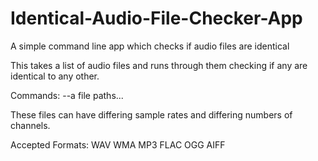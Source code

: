 # Identical-Audio-File-Checker-App
A simple command line app which checks if audio files are identical

This takes a list of audio files and runs through them checking if any are identical to any other.

Commands:
--a file paths...

These files can have differing sample rates and differing numbers of channels.

Accepted Formats:
WAV
WMA
MP3
FLAC
OGG
AIFF

